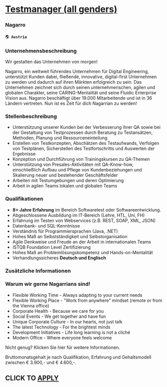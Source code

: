 # [Testmanager (all genders)](https://www.remotewlb.com/apply/testmanager-all-genders)  
### Nagarro  
#### `🌎 Austria`  

### Unternehmensbeschreibung

Wir gestalten das Unternehmen von morgen!

Nagarro, ein weltweit führendes Unternehmen für Digital Engineering, unterstützt Kunden dabei, fließende, innovative, digital-first Unternehmen zu werden und dadurch auf ihren Märkten erfolgreich zu sein. Das Unternehmen zeichnet sich durch seinen unternehmerischen, agilen und globalen Charakter, seine CARING-Mentalität und seine Fluidic Enterprise Vision aus. Nagarro beschäftigt über 19.000 Mitarbeitende und ist in 36 Ländern vertreten. Nun ist es Zeit für dich Nagarrian zu werden!

### Stellenbeschreibung

  * Unterstützung unserer Kunden bei der Verbesserung ihrer QA sowie bei der Gestaltung von Testprozessen durch Beratung zu Testansätzen, Methoden, Planung und Ressourceneinteilung
  * Erstellen von Testkonzepten, Abschätzen des Testaufwands, Verfolgen von Testplänen, Sicherstellen des Testfortschritts und Auswerten der Ergebnisse
  * Konzeption und Durchführung von Trainingskursen zu QA-Themen
  * Unterstützung von Presales-Aktivitäten mit QA-Know-how, einschließlich Aufbau und Pflege von Kundenbeziehungen und Skalierung neuer und bestehender Geschäftsfelder
  * Arbeiten mit Testumgebungen und deren Optimierung
  * Arbeit in agilen Teams lokalen und globalen Teams

### Qualifikationen

  *  **8+ Jahre Erfahrung** im Bereich Softwaretest oder Softwareentwicklung.
  * Abgeschlossene Ausbildung im IT-Bereich (Lehre, HTL, Uni, FH)
  * Erfahrung im Testen von Webservices (z.B. REST, SOAP, XML, JSON)
  * Datenbank- und SQL-Kenntnisse
  * Verständnis für Programmiersprachen (Java, .NET)
  * Hohes Maß an Selbstständigkeit und Selbstorganisation
  * Agile Denkweise und Freude an der Arbeit in internationalen Teams
  * ISTQB Foundation Level Zertifizierung
  * Hohes Maß an Problemlösungskompetenz und Hands-on-Mentalität
  * Verhandlungssicheres **Deutsch und Englisch**

### Zusätzliche Informationen

### Warum wir gerne Nagarrians sind!

  * Flexible Working Time - Always adapting to your current needs
  * Flexible Working Place - "Work from anywhere" mindset (remote or from the Vienna office)
  * Corporate Health - Because we care for you
  * Social Events - We get together and have fun
  * Unique Corporate Culture - In our hearts, not just talk
  * The latest Technology - For the brightest minds
  * Development Initiatives - Life long learning is not a cliché
  * Modern Office - Where everyone feels welcome 

Nicht genug? Klicken Sie hier für weitere Informationen.

Bruttomonatsgehalt je nach Qualifikation, Erfahrung und Gehaltsmodell zwischen € 3.900,- und € 4.600,-.

  
## CLICK TO [APPLY](https://www.remotewlb.com/apply/testmanager-all-genders)

